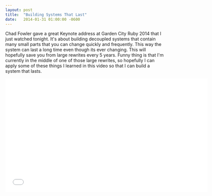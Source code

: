 ```yaml
---
layout: post
title:  "Building Systems That Last"
date:   2014-01-31 01:00:00 -0600
---
```


Chad Fowler gave a great Keynote address at Garden City Ruby 2014 that I just watched tonight. It's about building decoupled systems that contain many small parts that you can change quickly and frequently. This way the system can last a long time even though its ever changing. This will hopefully save you from large rewrites every 5 years. Funny thing is that I'm currently in the middle of one of those large rewrites, so hopefully I can apply some of these things I learned in this video so that I can build a system that lasts.

<iframe width="640" height="360" src="//www.youtube.com/embed/4LMWsFbj6js" frameborder="0" allowfullscreen></iframe>
